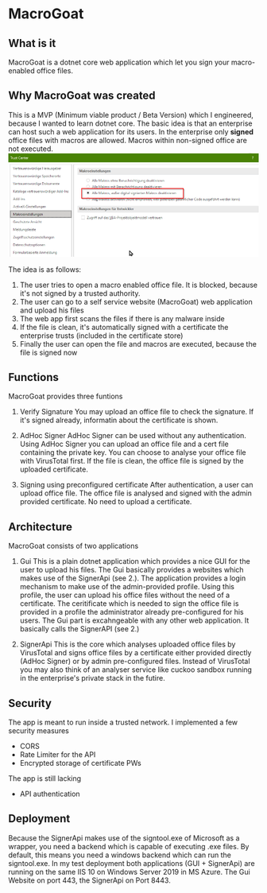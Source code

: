 # MacroGoat

## What is it
MacroGoat is a dotnet core web application which let you sign your macro-enabled office files. 

## Why MacroGoat was created
This is a MVP (Minimum viable product / Beta Version) which I engineered, because I wanted to learn dotnet core. The basic idea is that an enterprise can host such 
a web application for its users. In the enterprise only **signed** office files with macros are allowed. Macros within non-signed office are not executed. 
 ![Macro disabled office](/img/office_macro_only_signed_allowed.png)


The idea is as follows:
1. The user tries to open a macro enabled office file. It is blocked, because it's not signed by a trusted authority.
2. The user can go to a self service website (MacroGoat) web application and upload his files
3. The web app first scans the files if there is any malware inside
4. If the file is clean, it's automatically signed with a certificate the enterprise trusts (included in the certificate store)
5. Finally the user can open the file and macros are executed, because the file is signed now



## Functions
MacroGoat provides three funtions
1. Verify Signature
You may upload an office file to check the signature. If it's signed already, informatin about the certificate is shown.

2. AdHoc Signer
AdHoc Signer can be used without any authentication. Using AdHoc Signer you can upload an office file and a cert file containing the private key.
You can choose to analyse your office file with VirusTotal first. If the file is clean, the office file is signed by the uploaded certificate. 

3. Signing using preconfigured certificate
After authentication, a user can upload office file. The office file is analysed and signed with the admin provided certificate. No need to upload a certificate.


## Architecture
MacroGoat consists of two applications

1. Gui
This is a plain dotnet application which provides a nice GUI for the user to upload his files. The Gui basically provides a websites which makes use of the SignerApi (see 2.). The 
application provides a login mechanism to make use of the admin-provided profile. Using this profile, the user can upload his office files without the need of a certificate. The
ceritificate which is needed to sign the office file is provided in a profile the administrator already pre-configured for his users. The Gui part is excahngeable with any other 
web application. It basically calls the SignerAPI (see 2.)

2. SignerApi
This is the core which analyses uploaded office files by VirusTotal and signs office files by a certificate either provided directly (AdHoc Signer) or by admin pre-configured files.
Instead of VirusTotal you may also think of an analyser service like cuckoo sandbox running in the enterprise's private stack in the futire.


## Security
The app is meant to run inside a trusted network. I implemented a few security measures
- CORS
- Rate Limiter for the API
- Encrypted storage of certificate PWs

The app is still lacking
- API authentication


## Deployment
Because the SignerApi makes use of the signtool.exe of Microsoft as a wrapper, you need a backend which is capable of executing .exe files. By default, this means you need a 
windows backend which can run the signtool.exe. In my test deployment both applications (GUI + SignerApi) are running on the same IIS 10 on Windows Server 2019 in MS Azure. The 
Gui Website on port 443, the SignerApi on Port 8443.




